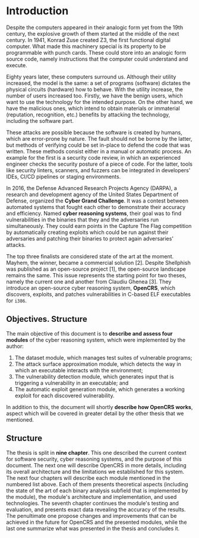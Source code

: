 # Introduction

Despite the computers appeared in their analogic form yet from the 19th century, the explosive growth of them started at the middle of the next century. In 1941, Konrad Zuse created Z3, the first functional digital computer. What made this machinery special is its property to be programmable with punch cards. These could store into an analogic form source code, namely instructions that the computer could understand and execute.

Eighty years later, these computers surround us. Although their utility increased, the model is the same: a set of programs (software) dictates the physical circuits (hardware) how to behave. With the utility increase, the number of users increased too. Firstly, we have the benign users, which want to use the technology for the intended purpose. On the other hand, we have the malicious ones, which intend to obtain materials or immaterial (reputation, recognition, etc.) benefits by attacking the technology, including the software part.

These attacks are possible because the software is created by humans, which are error-prone by nature. The fault should not be borne by the latter, but methods of verifying could be set in-place to defend the code that was written. These methods consist either in a manual or automatic process. An example for the first is a security code review, in which an experienced engineer checks the security posture of a piece of code. For the latter, tools like security linters, scanners, and fuzzers can be integrated in developers' IDEs, CI/CD pipelines or staging environments.

In 2016, the Defense Advanced Research Projects Agency (DARPA), a research and development agency of the United States Department of Defense, organized the **Cyber Grand Challenge**. It was a contest between automated systems that fought each other to demonstrate their accuracy and efficiency. Named **cyber reasoning systems**, their goal was to find vulnerabilities in the binaries that they and the adversaries run simultaneously. They could earn points in the Capture The Flag competition by automatically creating exploits which could be run against their adversaries and patching their binaries to protect again adversaries' attacks.

The top three finalists are considered state of the art at the moment. Mayhem, the winner, became a commercial solution [2]. Despite Shellphish was published as an open-source project [1], the open-source landscape remains the same. This issue represents the starting point for two theses, namely the current one and another from Claudiu Ghenea [3]. They introduce an open-source cyber reasoning system, **OpenCRS**, which discovers, exploits, and patches vulnerabilities in C-based ELF executables for `i386`.

## Objectives. Structure

The main objective of this document is to **describe and assess four modules** of the cyber reasoning system, which were implemented by the author:

1. The dataset module, which manages test suites of vulnerable programs;
2. The attack surface approximation module, which detects the way in which an executable interacts with the environment;
3. The vulnerability detection module, which generates input that is triggering a vulnerability in an executable; and
4. The automatic exploit generation module, which generates a working exploit for each discovered vulnerability.

In addition to this, the document will shortly **describe how OpenCRS works**, aspect which will be covered in greater detail by the other thesis that we mentioned.

## Structure

The thesis is split in **nine chapter**. This one described the current context for software security, cyber reasoning systems, and the purpose of this document. The next one will describe OpenCRS in more details, including its overall architecture and the limitations we established for this system. The next four chapters will describe each module mentioned in the numbered list above. Each of them presents theoretical aspects (including the state of the art of each binary analysis subfield that is implemented by the module), the module's architecture and implementation, and used technologies. The seventh chapter continues the module's testing and evaluation, and presents exact data revealing the accuracy of the results. The penultimate one propose changes and improvements that can be achieved in the future for OpenCRS and the presented modules, while the last one summarize what was presented in the thesis and concludes it.
